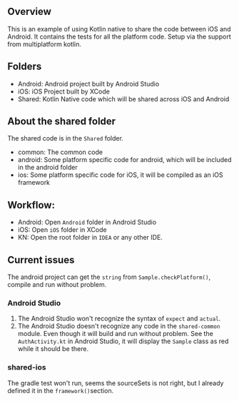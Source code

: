 ## Overview
This is an example of using Kotlin native to share the code between iOS and Android. It contains the tests for all the platform code. Setup via the support from multiplatform kotlin.

## Folders
- Android: Android project built by Android Studio
- iOS: iOS Project built by XCode
- Shared: Kotlin Native code which will be shared across iOS and Android

## About the shared folder
The shared code is in the `Shared` folder.
- common: The common code
- android: Some platform specific code for android, which will be included in the android folder
- ios: Some platform specific code for iOS, it will be compiled as an iOS framework

## Workflow:
- Android: Open `Android` folder in Android Studio
- iOS: Open `iOS` folder in XCode
- KN: Open the root folder in `IDEA` or any other IDE.

## Current issues
The android project can get the `string` from `Sample.checkPlatform()`, compile and run without problem. 

### Android Studio
1. The Android Studio won't recognize the syntax of `expect` and `actual`. 
2. The Android Studio doesn't recognize any code in the `shared-common` module. Even though it will build and run without problem. See the `AuthActivity.kt` in Android Studio, it will display the `Sample` class as red while it should be there.

### shared-ios
The gradle test won't run, seems the sourceSets is not right, but I already defined it in the `framework()`section.